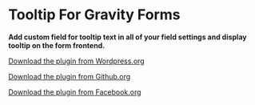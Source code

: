 # Tooltip For Gravity Forms
**Add custom field for tooltip text in all of your field settings and display tooltip on the form frontend.**

[Download the plugin from Wordpress.org](https://wordpress.org/plugins/tooltip-for-gravity-forms/)

[Download the plugin from Github.org](https://wordpress.org/plugins/tooltip-for-gravity-forms/)

[Download the plugin from Facebook.org](https://wordpress.org/plugins/tooltip-for-gravity-forms/)
